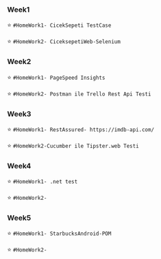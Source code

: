 <h3><bold>Week1</bold></h3>

:star: `#HomeWork1- CicekSepeti TestCase`

:star: `#HomeWork2- CiceksepetiWeb-Selenium`

<h3><bold>Week2</bold></h3>

 :star: `#HomeWork1- PageSpeed Insights`

 :star: `#HomeWork2- Postman ile Trello Rest Api Testi`

<h3><bold>Week3</bold></h3>

 :star: `#HomeWork1- RestAssured- https://imdb-api.com/ `

 :star: `#HomeWork2-Cucumber ile Tipster.web Testi `

 <h3><bold>Week4</bold></h3>

 :star: `#HomeWork1- .net test`

 :star: `#HomeWork2- `

  <h3><bold>Week5</bold></h3>

 :star: `#HomeWork1- StarbucksAndroid-POM`

 :star: `#HomeWork2- `